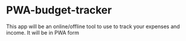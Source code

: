 # PWA-budget-tracker
This app will be an online/offline tool to use to track your expenses and income. It will be in PWA form
